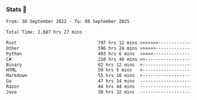 ### Stats 👋
<!--START_SECTION:waka-->

```txt
From: 30 September 2022 - To: 09 September 2025

Total Time: 2,687 hrs 27 mins

Rust                               797 hrs 12 mins >>>>>>>------------------   29.66 %
Other                              596 hrs 24 mins >>>>>>-------------------   22.19 %
Python                             493 hrs 6 mins  >>>>>--------------------   18.35 %
C#                                 218 hrs 46 mins >>-----------------------   08.14 %
Binary                             62 hrs 12 mins  >------------------------   02.31 %
HTML                               59 hrs 5 mins   >------------------------   02.20 %
Markdown                           55 hrs 18 mins  >------------------------   02.06 %
Go                                 47 hrs 14 mins  -------------------------   01.76 %
Razor                              44 hrs 44 mins  -------------------------   01.66 %
Java                               38 hrs 32 mins  -------------------------   01.43 %
```

<!--END_SECTION:waka-->

<!--
**buhaytza2005/buhaytza2005** is a ✨ _special_ ✨ repository because its `README.md` (this file) appears on your GitHub profile.

Here are some ideas to get you started:

- 🔭 I’m currently working on ...
- 🌱 I’m currently learning ...
- 👯 I’m looking to collaborate on ...
- 🤔 I’m looking for help with ...
- 💬 Ask me about ...
- 📫 How to reach me: ...
- 😄 Pronouns: ...
- ⚡ Fun fact: ...
-->


